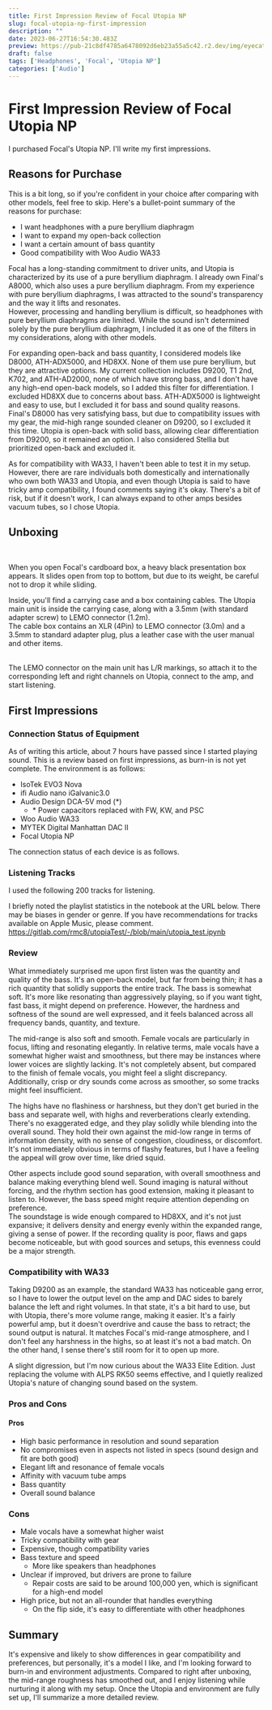 ```yaml
---
title: First Impression Review of Focal Utopia NP
slug: focal-utopia-np-first-impression
description: ""
date: 2023-06-27T16:54:30.483Z
preview: https://pub-21c8df4785a6478092d6eb23a55a5c42.r2.dev/img/eyecatch/utopiaNP.webp
draft: false
tags: ['Headphones', 'Focal', 'Utopia NP']
categories: ['Audio']
---
```


# First Impression Review of Focal Utopia NP

<p>I purchased Focal's Utopia NP. I'll write my first impressions.</p><h2 id="h855de0a4df">Reasons for Purchase</h2><p>This is a bit long, so if you're confident in your choice after comparing with other models, feel free to skip. Here's a bullet-point summary of the reasons for purchase:</p><ul><li>I want headphones with a pure beryllium diaphragm</li><li>I want to expand my open-back collection</li><li>I want a certain amount of bass quantity</li><li>Good compatibility with Woo Audio WA33</li></ul><p>Focal has a long-standing commitment to driver units, and Utopia is characterized by its use of a pure beryllium diaphragm. I already own Final's A8000, which also uses a pure beryllium diaphragm. From my experience with pure beryllium diaphragms, I was attracted to the sound's transparency and the way it lifts and resonates.<br>However, processing and handling beryllium is difficult, so headphones with pure beryllium diaphragms are limited. While the sound isn't determined solely by the pure beryllium diaphragm, I included it as one of the filters in my considerations, along with other models.</p><p>For expanding open-back and bass quantity, I considered models like D8000, ATH-ADX5000, and HD8XX. None of them use pure beryllium, but they are attractive options. My current collection includes D9200, T1 2nd, K702, and ATH-AD2000, none of which have strong bass, and I don't have any high-end open-back models, so I added this filter for differentiation. I excluded HD8XX due to concerns about bass. ATH-ADX5000 is lightweight and easy to use, but I excluded it for bass and sound quality reasons. Final's D8000 has very satisfying bass, but due to compatibility issues with my gear, the mid-high range sounded cleaner on D9200, so I excluded it this time. Utopia is open-back with solid bass, allowing clear differentiation from D9200, so it remained an option. I also considered Stellia but prioritized open-back and excluded it.</p><p>As for compatibility with WA33, I haven't been able to test it in my setup. However, there are rare individuals both domestically and internationally who own both WA33 and Utopia, and even though Utopia is said to have tricky amp compatibility, I found comments saying it's okay. There's a bit of risk, but if it doesn't work, I can always expand to other amps besides vacuum tubes, so I chose Utopia.</p><h2 id="hbe48d8969f">Unboxing</h2><p><br></p><p>When you open Focal's cardboard box, a heavy black presentation box appears. It slides open from top to bottom, but due to its weight, be careful not to drop it while sliding.</p><p>Inside, you'll find a carrying case and a box containing cables. The Utopia main unit is inside the carrying case, along with a 3.5mm (with standard adapter screw) to LEMO connector (1.2m).<br>The cable box contains an XLR (4Pin) to LEMO connector (3.0m) and a 3.5mm to standard adapter plug, plus a leather case with the user manual and other items.</p><p></p><p><br>The LEMO connector on the main unit has L/R markings, so attach it to the corresponding left and right channels on Utopia, connect to the amp, and start listening.</p><p></p><h2 id="h43061dbf45">First Impressions</h2><h3 id="h2febcff5c2">Connection Status of Equipment</h3><p>As of writing this article, about 7 hours have passed since I started playing sound. This is a review based on first impressions, as burn-in is not yet complete. The environment is as follows:</p><ul><li>IsoTek EVO3 Nova</li><li>ifi Audio nano iGalvanic3.0</li><li>Audio Design DCA-5V mod (*)<ul><li>* Power capacitors replaced with FW, KW, and PSC</li></ul></li><li>Woo Audio WA33</li><li>MYTEK Digital Manhattan DAC II</li><li>Focal Utopia NP</li></ul><p>The connection status of each device is as follows.</p><h3 id="hd7f2092c8a">Listening Tracks</h3><p>I used the following 200 tracks for listening.</p><p>I briefly noted the playlist statistics in the notebook at the URL below. There may be biases in gender or genre. If you have recommendations for tracks available on Apple Music, please comment.<br><a href="https://gitlab.com/rmc8/utopiaTest/-/blob/main/utopia_test.ipynb">https://gitlab.com/rmc8/utopiaTest/-/blob/main/utopia_test.ipynb</a></p><h3 id="habecbf1f8d">Review</h3><p>What immediately surprised me upon first listen was the quantity and quality of the bass. It's an open-back model, but far from being thin; it has a rich quantity that solidly supports the entire track. The bass is somewhat soft. It's more like resonating than aggressively playing, so if you want tight, fast bass, it might depend on preference. However, the hardness and softness of the sound are well expressed, and it feels balanced across all frequency bands, quantity, and texture.</p><p>The mid-range is also soft and smooth. Female vocals are particularly in focus, lifting and resonating elegantly. In relative terms, male vocals have a somewhat higher waist and smoothness, but there may be instances where lower voices are slightly lacking. It's not completely absent, but compared to the finish of female vocals, you might feel a slight discrepancy. Additionally, crisp or dry sounds come across as smoother, so some tracks might feel insufficient.</p><p>The highs have no flashiness or harshness, but they don't get buried in the bass and separate well, with highs and reverberations clearly extending. There's no exaggerated edge, and they play solidly while blending into the overall sound. They hold their own against the mid-low range in terms of information density, with no sense of congestion, cloudiness, or discomfort. It's not immediately obvious in terms of flashy features, but I have a feeling the appeal will grow over time, like dried squid.</p><p>Other aspects include good sound separation, with overall smoothness and balance making everything blend well. Sound imaging is natural without forcing, and the rhythm section has good extension, making it pleasant to listen to. However, the bass speed might require attention depending on preference.<br>The soundstage is wide enough compared to HD8XX, and it's not just expansive; it delivers density and energy evenly within the expanded range, giving a sense of power. If the recording quality is poor, flaws and gaps become noticeable, but with good sources and setups, this evenness could be a major strength.</p><h3 id="h0332d2639c">Compatibility with WA33</h3><p>Taking D9200 as an example, the standard WA33 has noticeable gang error, so I have to lower the output level on the amp and DAC sides to barely balance the left and right volumes. In that state, it's a bit hard to use, but with Utopia, there's more volume range, making it easier. It's a fairly powerful amp, but it doesn't overdrive and cause the bass to retract; the sound output is natural. It matches Focal's mid-range atmosphere, and I don't feel any harshness in the highs, so at least it's not a bad match. On the other hand, I sense there's still room for it to open up more.</p><p>A slight digression, but I'm now curious about the WA33 Elite Edition. Just replacing the volume with ALPS RK50 seems effective, and I quietly realized Utopia's nature of changing sound based on the system.</p><h3 id="he3d17f8542">Pros and Cons</h3><h4 id="hae36b5012a">Pros</h4><ul><li>High basic performance in resolution and sound separation</li><li>No compromises even in aspects not listed in specs (sound design and fit are both good)</li><li>Elegant lift and resonance of female vocals</li><li>Affinity with vacuum tube amps</li><li>Bass quantity</li><li>Overall sound balance</li></ul><h3 id="hb08f050077">Cons</h3><ul><li>Male vocals have a somewhat higher waist</li><li>Tricky compatibility with gear</li><li>Expensive, though compatibility varies</li><li>Bass texture and speed<ul><li>More like speakers than headphones</li></ul></li><li>Unclear if improved, but drivers are prone to failure<ul><li>Repair costs are said to be around 100,000 yen, which is significant for a high-end model</li></ul></li><li>High price, but not an all-rounder that handles everything<ul><li>On the flip side, it's easy to differentiate with other headphones</li></ul></li></ul><h2 id="ha214098e44">Summary</h2><p>It's expensive and likely to show differences in gear compatibility and preferences, but personally, it's a model I like, and I'm looking forward to burn-in and environment adjustments. Compared to right after unboxing, the mid-range roughness has smoothed out, and I enjoy listening while nurturing it along with my setup. Once the Utopia and environment are fully set up, I'll summarize a more detailed review.</p>